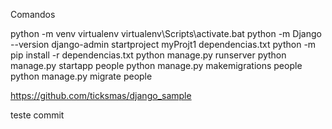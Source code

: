Comandos

python -m venv virtualenv
virtualenv\Scripts\activate.bat
python -m Django --version
django-admin startproject myProjt1
dependencias.txt
python -m pip install -r dependencias.txt
python manage.py runserver
python manage.py startapp people
python manage.py makemigrations people
python manage.py migrate people


https://github.com/ticksmas/django_sample

teste commit